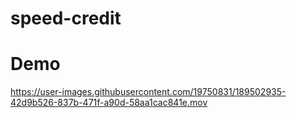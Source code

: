 # speed-credit

# Demo

https://user-images.githubusercontent.com/19750831/189502935-42d9b526-837b-471f-a90d-58aa1cac841e.mov

